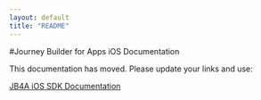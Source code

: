 ```yaml
---
layout: default
title: "README"
---
```


#Journey Builder for Apps iOS Documentation	
 		 
This documentation has moved.  Please update your links and use:

<a href="https://salesforcefuel.github.io/JB4A-SDK-iOS" target="_blank">JB4A iOS SDK Documentation</a><br>